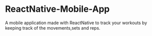 # ReactNative-Mobile-App
A mobile application made with ReactNative to track your workouts by keeping track of the movements,sets and reps.
